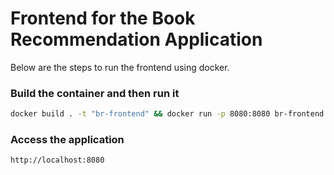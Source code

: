 # Frontend for the Book Recommendation Application

Below are the steps to run the frontend using docker.

### Build the container and then run it
```bash
docker build . -t "br-frontend" && docker run -p 8080:8080 br-frontend
```

### Access the application
```
http://localhost:8080
```
